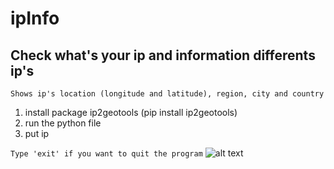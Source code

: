 # ipInfo
## Check what's your ip and information differents ip's
```
Shows ip's location (longitude and latitude), region, city and country
```
1) install package ip2geotools (pip install ip2geotools)
2) run the python file 
3) put ip

``
Type 'exit' if you want to quit the program
``
![alt text](https://cdn.hosterdaddy.com/img-assets/404/ipaddress.png "ip")
